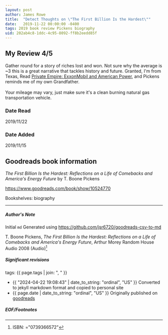 ```yaml
---
layout: post
author: James Rowe
title:  "Detect Thoughts on \"The First Billion Is the Hardest\""
date:   2019-11-22 00:00:00 -0400
tags: 2019 book review Pickens biography
uid: 202ab4c8-1ddc-4c95-8092-ff8b2eedd85f
---
```


<!-- highly dependent on how you personally use jekyll templates, and how you want this to show up -->
<!-- escape any jekyll keys with double brackets -->

## My Review 4/5

Gather round for a story of riches lost and won. Not sure why the average is ~3 this is a great narrative that tackles history and future. Granted, I'm from Texas, Read [Private Empire: ExxonMobil and American Power](https://www.goodreads.com/book/show/13372977), and Pickens reminds me of my own Grandfather.<br/><br/>Your mileage may vary, just make sure it's a clean burning natural gas transportation vehicle.

### Date Read
2019/11/22

### Date Added
2019/11/15

## Goodreads book information

*The First Billion Is the Hardest: Reflections on a Life of Comebacks and America's Energy Future* by T. Boone Pickens

https://www.goodreads.com/book/show/10524770

Bookshelves: biography

---

##### Author's Note

Initial `md` Generated using https://github.com/jsr6720/goodreads-csv-to-md

T. Boone Pickens, *The First Billion Is the Hardest: Reflections on a Life of Comebacks and America's Energy Future*, Arthur Morey Random House Audio 2008 (Audio)[^1]

##### Significant revisions

tags: {{ page.tags | join: ", " }} <!-- todo move this somewhere -->

- {{ "2024-04-22 19:08:43" | date_to_string: "ordinal", "US" }} Converted to jekyll markdown format and copied to personal site
- {{ page.date | date_to_string: "ordinal", "US" }} Originally published on [goodreads](https://www.goodreads.com)

##### EOF/Footnotes

[^1]: ISBN: ="0739366572"